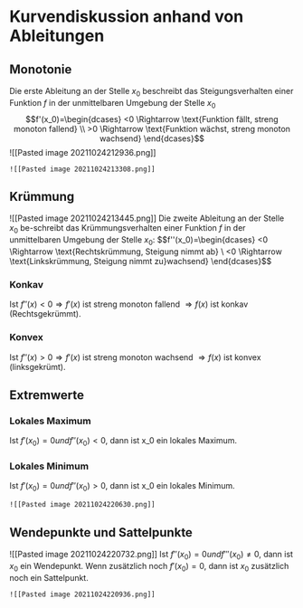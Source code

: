 # Kurvendiskussion anhand von Ableitungen
## Monotonie
Die erste Ableitung an der Stelle $x_0$ beschreibt das Steigungsverhalten einer Funktion $f$ in der unmittelbaren Umgebung der Stelle $x_0$
$$f'(x_0)=\begin{dcases}
        <0 \Rightarrow \text{Funktion fällt, streng monoton fallend} \\
        >0 \Rightarrow \text{Funktion wächst, streng monoton wachsend}
\end{dcases}$$
![[Pasted image 20211024212936.png]]
```ad-example
![[Pasted image 20211024213308.png]]
```

## Krümmung
![[Pasted image 20211024213445.png]]
Die zweite Ableitung an der Stelle $x_0$ be-schreibt das Krümmungsverhalten einer Funktion $f$ in der unmittelbaren Umgebung der Stelle $x_0$:
$$f''(x_0)=\begin{dcases}
        <0 \Rightarrow \text{Rechtskrümmung, Steigung nimmt ab} \\
       <0 \Rightarrow \text{Linkskrümmung, Steigung nimmt zu}wachsend}
\end{dcases}$$
### Konkav
Ist $f''(x) < 0 \Rightarrow f'(x)$ ist streng monoton fallend $\Rightarrow f(x)$ ist konkav (Rechtsgekrümmt).
### Konvex
Ist $f''(x) > 0 \Rightarrow f'(x)$ ist streng monoton wachsend $\Rightarrow f(x)$ ist konvex (linksgekrümt).

## Extremwerte
### Lokales Maximum
Ist $f'(x_0)=0 und f''(x_0)<0$, dann ist x_0 ein lokales Maximum.
### Lokales Minimum
Ist $f'(x_0)=0 und f''(x_0)>0$, dann ist x_0 ein lokales Minimum.

```ad-example
![[Pasted image 20211024220630.png]]
```

## Wendepunkte und Sattelpunkte
![[Pasted image 20211024220732.png]]
Ist $f''(x_0)=0 und f'''(x_0)\neq 0$, dann ist $x_0$ ein Wendepunkt.
Wenn zusätzlich noch $f'(x_0)=0$, dann ist $x_0$ zusätzlich noch ein Sattelpunkt.

```ad-example
![[Pasted image 20211024220936.png]]
```